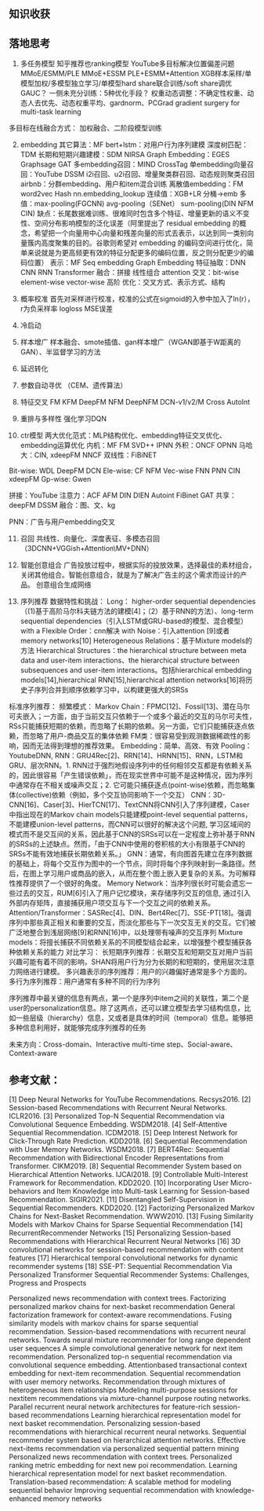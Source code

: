 ## 知识收获
## 落地思考
1. 多任务模型
知乎推荐也ranking模型
YouTube多目标解决位置偏差问题
MMoE/ESMM/PLE
MMoE+ESSM PLE+ESMM+Attention
XGB样本采样/单模型加权/多模型独立学习/单模型hard share联合训练/soft share调优
GAUC？
一侧未充分训练：5种优化手段？
权重动态调整：不确定性权重、动态人去优先、动态权重平均、gardnorm、PCGrad
gradient surgery for multi-task learning

多目标在线融合方式：
加权融合、二阶段模型训练

2. embedding
其它算法：MF
bert+lstm：对用户行为序列建模
深度树匹配：TDM
长期和短期兴趣建模：SDM NIRSA
Graph Embedding：EGES Graphsage GAT
多embedding召回：MIND CrossTag
单embedding向量召回：YouTube DSSM
i2i召回、u2i召回、增量聚类群召回、动态规则聚类召回
airbnb：分群embedding、用户和item混合训练
离散值embedding：FM word2vec Hash nn.embedding_lookup
连续值：XGB+LR  分桶->emb
多值：max-pooling(FGCNN) avg-pooling（SENet） sum-pooling(DIN NFM CIN)
缺点：长尾数据难训练、很难同时包含多个特征、增量更新的语义不变性、空间分布影响模型的泛化误差（阿里提出了 residual embedding 的概念，希望把一个向量用中心向量和残差向量的形式去表示，以达到同一类别向量簇内高度聚集的目的。谷歌则希望对 embedding 的编码空间进行优化，简单来说就是为更高频更有效的特征分配更多的编码位置，反之则分配更少的编码位置）
表示：MF Seq embedding Graph Embedding 
特征抽取：DNN CNN RNN Transformer
融合：拼接 线性组合 attention
交叉：bit-wise element-wise vector-wise 高阶
优化：交叉方式、表示方式、结构

3. 概率校准
首先对采样进行校准，校准的公式在sigmoid的入参中加入了ln(r），r为负采样率
logloss MSE误差

4. 冷启动

5. 样本增广
样本融合、smote插值、gan样本增广（WGAN即基于W距离的GAN）、半监督学习的方法

6. 延迟转化

7. 参数自动寻优
（CEM、遗传算法）

8. 特征交叉
FM KFM DeepFM
NFM DeepNFM
DCN-v1/v2/M Cross AutoInt


9. 重排与多样性
强化学习DQN

10. ctr模型
两大优化范式：MLP结构优化、embedding特征交叉优化、embedding运算优化
内机：MF FM SVD++ IPNN
外积：ONCF OPNN
马哈大：CIN, xdeepFM NNCF
双线性：FiBiNET

Bit-wise: WDL DeepFM DCN
Ele-wise: CF NFM
Vec-wise FNN PNN CIN xdeepFM
Gp-wise: Gwen

拼接：YouTube
注意力：ACF AFM DIN DIEN Autoint FiBinet GAT
共享：deepFM DSSM
融合：图、文、kg

PNN：广告与用户embedding交叉

11. 召回
共线性、向量化、深度表征、多模态召回（3DCNN+VGGish+Attention\MV+DNN）


12. 智能创意组合
广告投放过程中，根据实际的投放效果，选择最佳的素材组合，关闭其他组合。智能创意组合，就是为了解决广告主的这个需求而设计的产品。
创意组合生成网络


13. 序列推荐
数据特性和挑战：
  Long： higher-order sequential dependencies（(1)基于高阶马尔科夫链方法的建模[4]；（2）基于RNN的方法）、long-term sequential dependencies（引入LSTM或GRU-based的模型、混合模型）
  with a Flexible Order：cnn解决
  with Noise：引入attention [9]或者memory networks[10]
  Heterogeneous Relations：基于Mixture models的方法
  Hierarchical Structures：the hierarchical structure between meta data and user-item interactions、the hierarchical structure between subsequences and user-item interactions。包括hierarchical embedding models[14],hierarchical RNN[15],hierarchical attention networks[16]将历史子序列合并到顺序依赖学习中，以构建更强大的SRSs

标准序列推荐：
  频繁模式：
  Markov Chain：FPMC[12]、Fossil[13]、潜在马尔可夫嵌入；一方面，由于当前交互只依赖于一个或多个最近的交互的马尔可夫性，RSs只能捕获短期的依赖，而忽略了长期的依赖。另一方面，它们只能捕获逐点依赖，而忽略了用户-商品交互的集体依赖
  FM类：很容易受到观测数据稀疏性的影响，因而无法得到理想的推荐效果。
  Embedding：简单、高效、有效
  Pooling：YoutubeDNN, 
  RNN：GRU4Rec[2]、RRN[14]、HRNN[15]、RNN，LSTM和GRU、层次RNN。1. RNN过于强烈地假设序列中的任何相邻交互都是有依赖关系的，因此很容易「产生错误依赖」，而在现实世界中可能不是这种情况，因为序列中通常存在不相关或噪声交互；2. 它可能只捕获逐点(point-wise)依赖，而忽略集体(collective)依赖（例如，多个交互协同影响下一个交互）
  CNN：3D-CNN[16]、Caser[3]、HierTCN[17]、TextCNN将CNN引入了序列建模，Caser中指出现在的Markov chain models只能建模point-level sequential patterns，不能建模union-level patterns，而CNN可以很好的解决这个问题, 学习区域间的模式而不是交互间的关系，因此基于CNN的SRSs可以在一定程度上弥补基于RNN的SRSs的上述缺点。然而，「由于CNN中使用的卷积核的大小有限基于CNN的SRSs不能有效地捕获长期依赖关系。」
  GNN：通常，有向图首先建立在序列数据的基础上，将每个交互作为图中的一个节点，同时将每个序列映射到一条路径。然后，在图上学习用户或商品的嵌入，从而在整个图上嵌入更复杂的关系。为可解释性推荐提供了一个很好的角度。
  Memory Network：当序列很长时可能会遗忘一些过去的交互，RUM[6]引入了用户记忆模块，来存储序列交互的信息, 通过引入外部内存矩阵，直接捕获用户项交互与下一个交互之间的依赖关系。
  Attention/Transformer：SASRec[4]、DIN、Bert4Rec[7]、SSE-PT[18]。强调序列中那些真正相关和重要的交互，而淡化那些与下一次交互无关的交互。它们被广泛地整合到浅层网络[9]和RNN[16]中，以处理带有噪声的交互序列
  Mixture models：将擅长捕获不同依赖关系的不同模型结合起来，以增强整个模型捕获各种依赖关系的能力
  对比学习：
长短期序列推荐：长期交互和短期交互对用户当前兴趣可能有着不同的影响，SHAN将用户行为分为长期的和短期的，使用层次注意力网络进行建模。
多兴趣表示的序列推荐：用户的兴趣偏好通常是多个方面的。
多行为序列推荐：用户通常有多种不同的行为序列

序列推荐中最关键的信息有两点，第一个是序列中item之间的关联性，第二个是user的personalization信息。除了这两点，还可以建立模型去学习结构信息，比如一些层级（hierarchy）信息，又或者是具体的时间（temporal）信息。能够把多种信息利用好，就能够完成序列推荐的任务

未来方向：Cross-domain、Interactive multi-time step、Social-aware、Context-aware 

## 参考文献：

[1] Deep Neural Networks for YouTube Recommendations. Recsys2016.
[2] Session-based Recommendations with Recurrent Neural Networks. ICLR2016.
[3] Personalized Top-N Sequential Recommendation via Convolutional Sequence Embedding. WSDM2018.
[4] Self-Attentive Sequential Recommendation. ICDM2018.
[5] Deep Interest Network for Click-Through Rate Prediction. KDD2018.
[6] Sequential Recommendation with User Memory Networks. WSDM2018.
[7] BERT4Rec: Sequential Recommendation with Bidirectional Encoder Representations from Transformer. CIKM2019.
[8] Sequential Recommender System based on Hierarchical Attention Networks. IJCAI2018.
[9] Controllable Multi-Interest Framework for Recommendation. KDD2020.
[10] Incorporating User Micro-behaviors and Item Knowledge into Multi-task Learning for Session-based Recommendation. SIGIR2021.
[11] Disentangled Self-Supervision in Sequential Recommenders. KDD2020.
[12] Factorizing Personalized Markov Chains for Next-Basket Recommendation. WWW2010.
[13] Fusing Similarity Models with Markov Chains for Sparse Sequential Recommendation
[14] RecurrentRecommender Networks
[15] Personalizing Session-based Recommendations with Hierarchical Recurrent Neural Networks
[16] 3D convolutional networks for session-based recommendation with content features
[17] Hierarchical temporal convolutional networks for dynamic recommender systems
[18] SSE-PT: Sequential Recommendation Via Personalized Transformer
Sequential Recommender Systems: Challenges, Progress and Prospects

Personalized news recommendation with context trees.
Factorizing personalized markov chains for next-basket recommendation
General factorization framework for context-aware recommendations.
Fusing similarity models with markov chains for sparse sequential recommendation.
Session-based recommendations with recurrent neural networks.
Towards neural mixture recommender for long range dependent user sequences
A simple convolutional generative network for next item recommendation.
Personalized top-n sequential recommendation via convolutional sequence embedding.
Attentionbased transactional context embedding for next-item recommendation.
Sequential recommendation with user memory networks.
Recommendation through mixtures of heterogeneous item relationships
Modeling multi-purpose sessions for nextitem recommendations via mixture-channel purpose routing networks.
Parallel recurrent neural network architectures for feature-rich session-based recommendations
Learning hierarchical representation model for next basket recommendation.
Personalizing session-based recommendations with hierarchical recurrent neural networks.
Sequential recommender system based on hierarchical attention networks.
Effective next-items recommendation via personalized sequential pattern mining
Personalized news recommendation with context trees.
Personalized ranking metric embedding for next new poi recommendation.
Learning hierarchical representation model for next basket recommendation.
Translation-based recommendation: A scalable method for modeling sequential behavior
Improving sequential recommendation with knowledge-enhanced memory networks     


